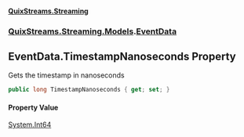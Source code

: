#### [QuixStreams.Streaming](index.md 'index')
### [QuixStreams.Streaming.Models](QuixStreams.Streaming.Models.md 'QuixStreams.Streaming.Models').[EventData](EventData.md 'QuixStreams.Streaming.Models.EventData')

## EventData.TimestampNanoseconds Property

Gets the timestamp in nanoseconds

```csharp
public long TimestampNanoseconds { get; set; }
```

#### Property Value
[System.Int64](https://docs.microsoft.com/en-us/dotnet/api/System.Int64 'System.Int64')